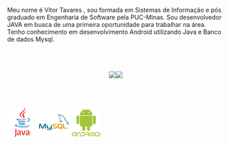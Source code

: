 Meu nome é Vitor Tavares , sou formada em Sistemas de Informação e pós graduado em Engenharia de Software pela PUC-Minas. Sou desenvolvedor JAVA em busca de uma primeira oportunidade para trabalhar na área. Tenho conhecimento em desenvolvimento Android utilizando Java e Banco de dados Mysql.

<div style="display: flex; justify-content: center; padding: 50px;"><br>
  <a href="https://github.com/anuraghazra/github-readme-stats">
    <img align="center" src="https://github-readme-stats.vercel.app/api?username=VitorTavar3s&show_icons=true&theme=transparent" />
  </a>
  <a href="https://github.com/anuraghazra/convoychat">
    <img align="center" src="https://github-readme-stats.vercel.app/api/top-langs/?username=VitorTavar3s&theme=transparent&layout=compact&langs_count=6" />
  </a>
</div>
&nbsp;
<div>
  <img align="center" alt="gabi.java" height="70" width="70" src="https://github.com/devicons/devicon/blob/master/icons/java/java-original-wordmark.svg">
  <img align="center" alt="gabi.java" height="70" width="70" src="https://github.com/devicons/devicon/blob/master/icons/mysql/mysql-original-wordmark.svg">
  <img align="center" alt="gabi.java" height="70" width="70" src="https://github.com/devicons/devicon/blob/master/icons/android/android-plain-wordmark.svg">
</div>  
